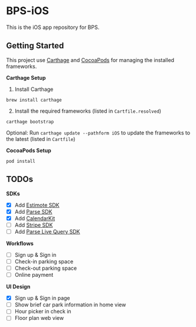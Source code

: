 # BPS-iOS

This is the iOS app repository for BPS.

## Getting Started

This project use [Carthage](https://github.com/carthage/carthage) and [CocoaPods](https://github.com/CocoaPods/CocoaPods) for managing the installed frameworks.

**Carthage Setup**

1. Install Carthage

 ```
 brew install carthage
 ```
 
2. Install the required frameworks (listed in `Cartfile.resolved`)

 ```
 carthage bootstrap
 ````
 
Optional: Run `carthage update --pathform iOS` to update the frameworks to the latest (listed in `Cartfile`)

**CocoaPods Setup**
 ```
 pod install
 ```

## TODOs
**SDKs**
- [x] Add [Estimote SDK](https://github.com/Estimote/iOS-SDK)
- [x] Add [Parse SDK](https://github.com/ParsePlatform/Parse-SDK-iOS-OSX)
- [x] Add [CalendarKit](https://github.com/richardtop/CalendarKit)
- [ ] Add [Stripe SDK](https://github.com/stripe/stripe-ios)
- [ ] Add [Parse Live Query SDK](https://github.com/ParsePlatform/ParseLiveQuery-iOS-OSX)

**Workflows**
- [ ] Sign up & Sign in
- [ ] Check-in parking space
- [ ] Check-out parking space
- [ ] Online payment

**UI Design**
- [x] Sign up & Sign in page
- [ ] Show brief car park information in home view
- [ ] Hour picker in check in
- [ ] Floor plan web view
